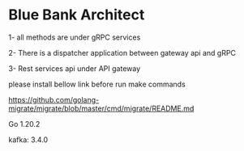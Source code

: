 # Blue Bank Architect

1- all methods are under gRPC services

2- There is a dispatcher application between gateway api and gRPC

3- Rest services api under API gateway

please install bellow link before run make commands

https://github.com/golang-migrate/migrate/blob/master/cmd/migrate/README.md


Go 1.20.2

kafka: 3.4.0
